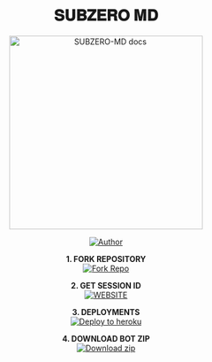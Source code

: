<h1 align="center"> 𝐒𝐔𝐁𝐙𝐄𝐑𝐎 𝐌𝐃 </h1>

<p align="center">
  <a href="https://github.com/mrfrankofcc/SUBZERO-MD">
    <img alt="SUBZERO-MD docs" height="350" src="https://files.catbox.moe/rzw7ng.jpg">
  </a>
</p>
    
</a>
</p>
<p align="center">
<a href="https://github.com/mrfr8nk"><img title="Author" src="https://img.shields.io/badge/SUBZERO-MD-darkgreen?style=for-the-badge&logo=whatsapp"></a>
<p/>

<p align="center">
    <strong>1. FORK REPOSITORY</strong>
  <br>
    <a href="https://github.com/mrfrankofcc/SUBZERO-MD/fork" target="_blank">
        <img alt="Fork Repo" src="https://img.shields.io/badge/Fork%20Repo-100000?style=for-the-badge&logo=scan&logoColor=white&labelColor=darkblue&color=darkblue"/>
    </a>
</p>

<p align="center">
    <strong>2. GET SESSION ID</strong>
    <br>
    <a href="https://subzero-id.onrender.com/" target="_blank">
        <img alt="WEBSITE" src="https://img.shields.io/badge/Pair-100000?style=for-the-badge&logo=scan&logoColor=white&labelColor=darkred&color=darkred"/>
    </a>
</p>

<p align="center">
    <strong>3. DEPLOYMENTS</strong>
    <br>
    <a href="https://subzero-docs.vercel.app" target="_blank">
        <img alt="Deploy to heroku" src="https://img.shields.io/badge/Deploy-100000?style=for-the-badge&logo=scan&logoColor=white&labelColor=purple&color=purple"/>
    </a>
</p>

<p align="center">
    <strong>4. DOWNLOAD BOT ZIP</strong>
    <br>
    <a href="https://codeload.github.com/mrfrankofcc/SUBZERO-MD/zip/refs/heads/main" target="_blank">
        <img alt="Download zip" src="https://img.shields.io/badge/Download-100000?style=for-the-badge&logo=scan&logoColor=white&labelColor=darkorange&color=darkorange"/>
    </a>
</p>
